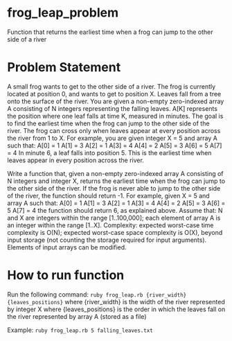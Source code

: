 frog_leap_problem
=================
Function that returns the earliest time when a frog can jump to the other side of a river


Problem Statement
=================
A small frog wants to get to the other side of a river. The frog is currently located at position 0, and wants to get to position X. Leaves fall from a tree onto the surface of the river.
You are given a non-empty zero-indexed array A consisting of N integers representing the falling leaves. A[K] represents the position where one leaf falls at time K, measured in minutes.
The goal is to find the earliest time when the frog can jump to the other side of the river. The frog can cross only when leaves appear at every position across the river from 1 to X.
For example, you are given integer X = 5 and array A such that:
  A[0] = 1
  A[1] = 3
  A[2] = 1
  A[3] = 4
  A[4] = 2
  A[5] = 3
  A[6] = 5
  A[7] = 4
In minute 6, a leaf falls into position 5. This is the earliest time when leaves appear in every position across the river.

Write a function that, given a non-empty zero-indexed array A consisting of N integers and integer X, returns the earliest time when the frog can jump to the other side of the river.
If the frog is never able to jump to the other side of the river, the function should return -1.
For example, given X = 5 and array A such that:
  A[0] = 1
  A[1] = 3
  A[2] = 1
  A[3] = 4
  A[4] = 2
  A[5] = 3
  A[6] = 5
  A[7] = 4
the function should return 6, as explained above. Assume that:
N and X are integers within the range [1..100,000];
each element of array A is an integer within the range [1..X].
Complexity:
expected worst-case time complexity is O(N);
expected worst-case space complexity is O(X), beyond input storage (not counting the storage required for input arguments).
Elements of input arrays can be modified.


How to run function
===================
Run the following command:
`ruby frog_leap.rb {river_width} {leaves_positions}`
where {river_width} is the width of the river represented by integer X
where {leaves_positions} is the order in which the leaves fall on the river represented by array A (stored as a file)

Example:
`ruby frog_leap.rb 5 falling_leaves.txt`
